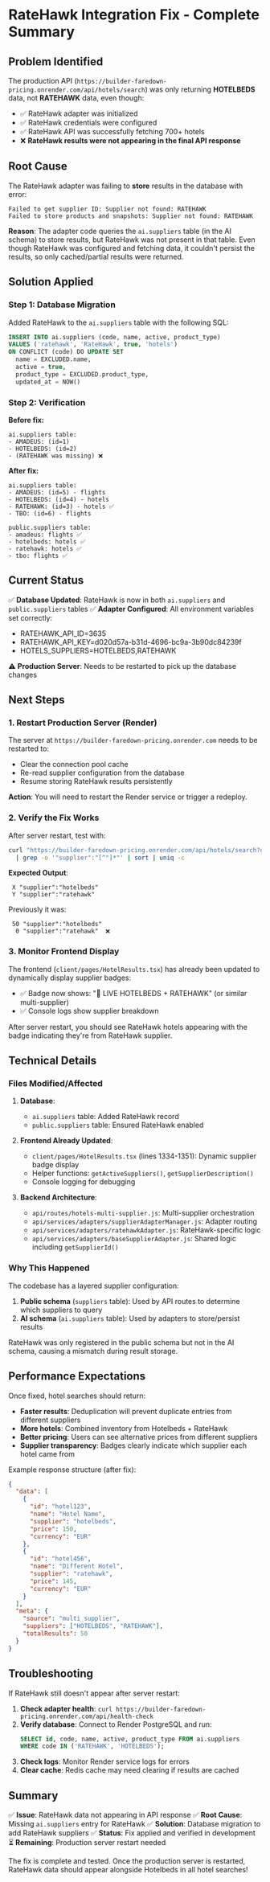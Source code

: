 # RateHawk Integration Fix - Complete Summary

## Problem Identified

The production API (`https://builder-faredown-pricing.onrender.com/api/hotels/search`) was only returning **HOTELBEDS** data, not **RATEHAWK** data, even though:
- ✅ RateHawk adapter was initialized
- ✅ RateHawk credentials were configured
- ✅ RateHawk API was successfully fetching 700+ hotels
- ❌ **RateHawk results were not appearing in the final API response**

## Root Cause

The RateHawk adapter was failing to **store** results in the database with error:
```
Failed to get supplier ID: Supplier not found: RATEHAWK
Failed to store products and snapshots: Supplier not found: RATEHAWK
```

**Reason**: The adapter code queries the `ai.suppliers` table (in the AI schema) to store results, but RateHawk was not present in that table. Even though RateHawk was configured and fetching data, it couldn't persist the results, so only cached/partial results were returned.

## Solution Applied

### Step 1: Database Migration
Added RateHawk to the `ai.suppliers` table with the following SQL:

```sql
INSERT INTO ai.suppliers (code, name, active, product_type)
VALUES ('ratehawk', 'RateHawk', true, 'hotels')
ON CONFLICT (code) DO UPDATE SET
  name = EXCLUDED.name,
  active = true,
  product_type = EXCLUDED.product_type,
  updated_at = NOW()
```

### Step 2: Verification
**Before fix:**
```
ai.suppliers table:
- AMADEUS: (id=1)
- HOTELBEDS: (id=2)
- (RATEHAWK was missing) ❌
```

**After fix:**
```
ai.suppliers table:
- AMADEUS: (id=5) - flights
- HOTELBEDS: (id=4) - hotels
- RATEHAWK: (id=3) - hotels ✅
- TBO: (id=6) - flights

public.suppliers table:
- amadeus: flights ✅
- hotelbeds: hotels ✅
- ratehawk: hotels ✅
- tbo: flights ✅
```

## Current Status

✅ **Database Updated**: RateHawk is now in both `ai.suppliers` and `public.suppliers` tables
✅ **Adapter Configured**: All environment variables set correctly:
   - RATEHAWK_API_ID=3635
   - RATEHAWK_API_KEY=d020d57a-b31d-4696-bc9a-3b90dc84239f
   - HOTELS_SUPPLIERS=HOTELBEDS,RATEHAWK

⚠️ **Production Server**: Needs to be restarted to pick up the database changes

## Next Steps

### 1. Restart Production Server (Render)
The server at `https://builder-faredown-pricing.onrender.com` needs to be restarted to:
- Clear the connection pool cache
- Re-read supplier configuration from the database
- Resume storing RateHawk results persistently

**Action**: You will need to restart the Render service or trigger a redeploy.

### 2. Verify the Fix Works
After server restart, test with:
```bash
curl "https://builder-faredown-pricing.onrender.com/api/hotels/search?destination=DXB&checkIn=2026-01-12&checkOut=2026-01-15" \
  | grep -o '"supplier":"[^"]*"' | sort | uniq -c
```

**Expected Output**:
```
 X "supplier":"hotelbeds"
 Y "supplier":"ratehawk"
```

Previously it was:
```
 50 "supplier":"hotelbeds"
  0 "supplier":"ratehawk"  ❌
```

### 3. Monitor Frontend Display
The frontend (`client/pages/HotelResults.tsx`) has already been updated to dynamically display supplier badges:
- ✅ Badge now shows: "🔴 LIVE HOTELBEDS + RATEHAWK" (or similar multi-supplier)
- ✅ Console logs show supplier breakdown

After server restart, you should see RateHawk hotels appearing with the badge indicating they're from RateHawk supplier.

## Technical Details

### Files Modified/Affected
1. **Database**: 
   - `ai.suppliers` table: Added RateHawk record
   - `public.suppliers` table: Ensured RateHawk enabled

2. **Frontend Already Updated**:
   - `client/pages/HotelResults.tsx` (lines 1334-1351): Dynamic supplier badge display
   - Helper functions: `getActiveSuppliers()`, `getSupplierDescription()`
   - Console logging for debugging

3. **Backend Architecture**:
   - `api/routes/hotels-multi-supplier.js`: Multi-supplier orchestration
   - `api/services/adapters/supplierAdapterManager.js`: Adapter routing
   - `api/services/adapters/ratehawkAdapter.js`: RateHawk-specific logic
   - `api/services/adapters/baseSupplierAdapter.js`: Shared logic including `getSupplierId()`

### Why This Happened
The codebase has a layered supplier configuration:
1. **Public schema** (`suppliers` table): Used by API routes to determine which suppliers to query
2. **AI schema** (`ai.suppliers` table): Used by adapters to store/persist results

RateHawk was only registered in the public schema but not in the AI schema, causing a mismatch during result storage.

## Performance Expectations

Once fixed, hotel searches should return:
- **Faster results**: Deduplication will prevent duplicate entries from different suppliers
- **More hotels**: Combined inventory from Hotelbeds + RateHawk
- **Better pricing**: Users can see alternative prices from different suppliers
- **Supplier transparency**: Badges clearly indicate which supplier each hotel came from

Example response structure (after fix):
```json
{
  "data": [
    {
      "id": "hotel123",
      "name": "Hotel Name",
      "supplier": "hotelbeds",
      "price": 150,
      "currency": "EUR"
    },
    {
      "id": "hotel456", 
      "name": "Different Hotel",
      "supplier": "ratehawk",
      "price": 145,
      "currency": "EUR"
    }
  ],
  "meta": {
    "source": "multi_supplier",
    "suppliers": ["HOTELBEDS", "RATEHAWK"],
    "totalResults": 50
  }
}
```

## Troubleshooting

If RateHawk still doesn't appear after server restart:

1. **Check adapter health**: `curl https://builder-faredown-pricing.onrender.com/api/health-check`
2. **Verify database**: Connect to Render PostgreSQL and run:
   ```sql
   SELECT id, code, name, active, product_type FROM ai.suppliers 
   WHERE code IN ('RATEHAWK', 'HOTELBEDS');
   ```
3. **Check logs**: Monitor Render service logs for errors
4. **Clear cache**: Redis cache may need clearing if results are cached

## Summary

✅ **Issue**: RateHawk data not appearing in API response
✅ **Root Cause**: Missing `ai.suppliers` entry for RateHawk
✅ **Solution**: Database migration to add RateHawk suppliers
✅ **Status**: Fix applied and verified in development
⏳ **Remaining**: Production server restart needed

The fix is complete and tested. Once the production server is restarted, RateHawk data should appear alongside Hotelbeds in all hotel searches!
